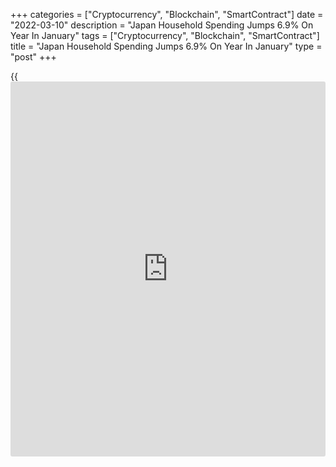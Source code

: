 +++
categories = ["Cryptocurrency", "Blockchain", "SmartContract"]
date = "2022-03-10"
description = "Japan Household Spending Jumps 6.9% On Year In January"
tags = ["Cryptocurrency", "Blockchain", "SmartContract"]
title = "Japan Household Spending Jumps 6.9% On Year In January"
type = "post"
+++

{{<iframe id="large-banner" src="https://www.bounty.group/#slide=19.0" width="100%" height="600" scrolling="no" style="border: 0px solid rgb(216, 221, 230); border-radius: 3px;">}}

The average of household spending in Japan was up 6.9 percent on year in
January, the Ministry of Internal Affairs and Communications said on
Friday - coming in at 287,801 yen.

That beat expectations for an increase of 3.6 percent following the 0.2
percent decline in December.

On a monthly basis, household spending fell 1.2 percent - again
exceeding expectations for a decline of 3.0 percent following the 0.1
percent gain in the previous month.

The average of monthly income per household stood at 479,805 yen, up 1.6
percent on year.

For comments and feedback [contact](https://www.playgroundfx.com/contact/): editorial@rtt[news](https://www.letsplayfx.com/blog/forex-news-website/).com

[Economic News][1]

 **What parts of the world are seeing the best (and worst) economic
performances lately? Click[here][2] to check out our [Econ Scorecard][2]
and find out! See up-to-the-moment [ranking](https://www.playgroundfx.com/blog/crypto-exchange-ranking/)s for the best and worst
performers in [GDP][3], [unemployment rate][4], [inflation][5] and much
more.**

   1. www.rtt[news](https://www.letsplayfx.com/blog/forex-news-website/).com/Content/EconomicNews.aspx
   2. www.rtt[news](https://www.letsplayfx.com/blog/forex-news-website/).com/economic-scorecard/world-rank/unemployment-rate/highest-performance.aspx
   3. www.rtt[news](https://www.letsplayfx.com/blog/forex-news-website/).com/economic-scorecard/world-rank/GDP/highest-performance.aspx
   4. www.rtt[news](https://www.letsplayfx.com/blog/forex-news-website/).com/economic-scorecard/world-rank/unemployment-rate/lowest-performance.aspx
   5. www.rtt[news](https://www.letsplayfx.com/blog/forex-news-website/).com/economic-scorecard/world-rank/CPI/highest-performance.aspx
